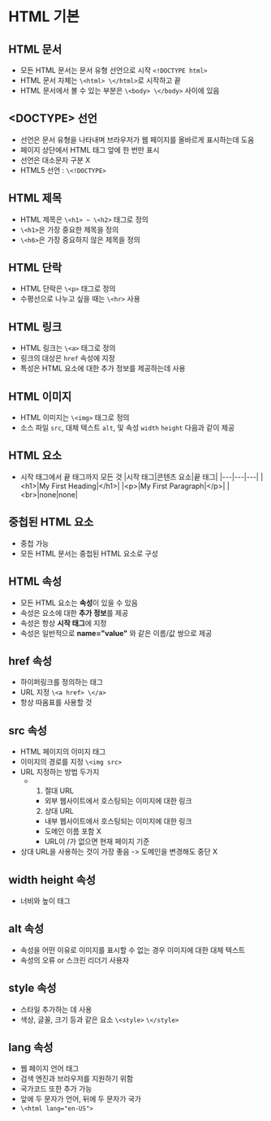 # HTML 기본
## HTML 문서
- 모든 HTML 문서는 문서 유형 선언으로 시작 `<!DOCTYPE html>`
- HTML 문서 자체는 `\<html> \</html>`로 시작하고 끝
- HTML 문서에서 볼 수 있는 부분은 `\<body> \</body>` 사이에 있음

## \<DOCTYPE> 선언
- 선언은 문서 유형을 나타내며 브라우저가 웹 페이지를 올바르게 표시하는데 도움
- 페이지 상단에서 HTML 태그 앞에 한 번만 표시
- 선언은 대소문자 구분 X
- HTML5 선언 : `\<!DOCTYPE>`

## HTML 제목
- HTML 제목은 `\<h1> ~ \<h2>` 태그로 정의
- `\<h1>`은 가장 중요한 제목을 정의
- `\<h6>`은 가장 중요하지 않은 제목을 정의

## HTML 단락
- HTML 단락은 `\<p>` 태그로 정의
- 수평선으로 나누고 싶을 때는 `\<hr>` 사용

## HTML 링크
- HTML 링크는 `\<a>` 태그로 정의
- 링크의 대상은 `href` 속성에 지정
- 특성은 HTML 요소에 대한 추가 정보를 제공하는데 사용

## HTML 이미지
- HTML 이미지는 `\<img>` 태그로 정의
- 소스 파일 `src`, 대체 텍스트 `alt`, 및 속성 `width` `height` 다음과 같이 제공

## HTML 요소
- 시작 태그에서 끝 태그까지 모든 것
|시작 태그|콘텐츠 요소|끝 태그|
|---|---|---|
|\<h1>|My First Heading|\</h1>|
|\<p>|My First Paragraph|\</p>|
|\<br>|none|none|

## 중첩된 HTML 요소
- 중첩 가능
- 모든 HTML 문서는 중첩된 HTML 요소로 구성

## HTML 속성
- 모든 HTML 요소는 **속성**이 있을 수 있음
- 속성은 요소에 대한 **추가 정보**를 제공
- 속성은 항상 **시작 태그**에 지정
- 속성은 일반적으로 **name=\"value"** 와 같은 이름/값 쌍으로 제공

## href 속성
- 하이퍼링크를 정의하는 태그
- URL 지정 `\<a href> \</a>`
- 항상 따옴표를 사용할 것

## src 속성
- HTML 페이지의 이미지 태그
- 이미지의 경로를 지정 `\<img src>`
- URL 지정하는 방법 두가지
  - 1. 절대 URL
     - 외부 웹사이트에서 호스팅되는 이미지에 대한 링크  
    2. 상대 URL
     - 내부 웹사이트에서 호스팅되는 이미지에 대한 링크
     - 도메인 이름 포함 X
     - URL이 /가 없으면 현재 페이지 기준
- 상대 URL을 사용하는 것이 가장 좋음 -> 도메인을 변경해도 중단 X

## width height 속성
- 너비와 높이 태그

## alt 속성
- 속성을 어떤 이유로 이미지를 표시할 수 없는 경우 이미지에 대한 대체 텍스트
- 속성의 오류 or 스크린 리더기 사용자

## style 속성
- 스타일 추가하는 데 사용
- 색상, 글꼴, 크기 등과 같은 요소 `\<style>` `\</style>`

## lang 속성
- 웹 페이지 언어 태그
- 검색 엔진과 브라우저를 지원하기 위함
- 국가코드 또한 추가 가능
- 앞에 두 문자가 언어, 뒤에 두 문자가 국가
- `\<html lang="en-US">`

